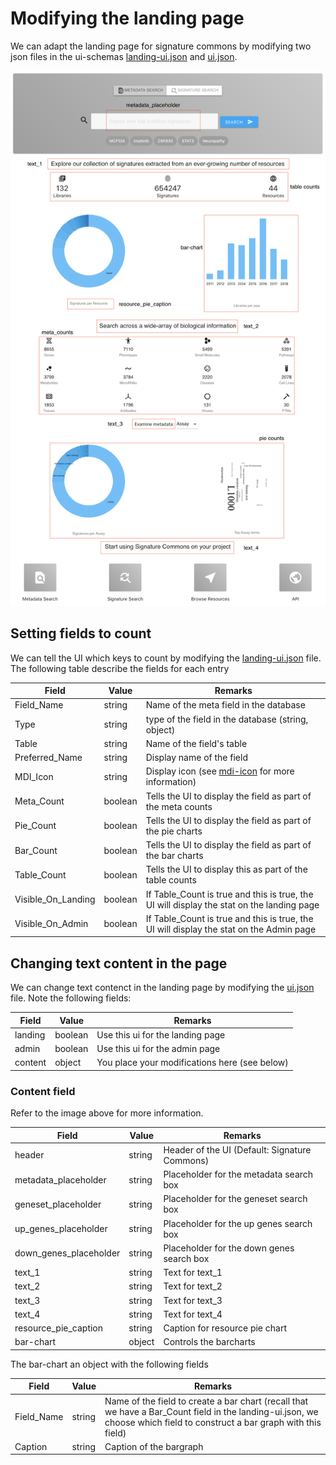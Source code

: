 # Modifying the landing page

We can adapt the landing page for signature commons by modifying two json files in the ui-schemas [landing-ui.json](../../ui-schemas/dashboard/landing_ui.json) and [ui.json](../../ui-schemas/dashboard/ui.json).

![alt text](../../static/sigcom-landing.png)

## Setting fields to count
We can tell the UI which keys to count by modifying the [landing-ui.json](../../ui-schemas/dashboard/landing_ui.json) file. The following table describe the fields for each entry

| Field         | Value           | Remarks |
| ------------- |---------------| ----------|
| Field_Name     | string          | Name of the meta field in the database|
| Type           | string          | type of the field in the database (string, object)|
| Table | string | Name of the field's table |
| Preferred_Name | string          |Display name of the field|
| MDI_Icon | string | Display icon (see [mdi-icon](https://materialdesignicons.com/) for more information) |
| Meta_Count | boolean | Tells the UI to display the field as part of the meta counts |
| Pie_Count | boolean | Tells the UI to display the field as part of the pie charts |
| Bar_Count | boolean | Tells the UI to display the field as part of the bar charts |
| Table_Count | boolean | Tells the UI to display this as part of the table counts |
| Visible_On_Landing | boolean | If Table_Count is true and this is true, the UI will display the stat on the landing page|
| Visible_On_Admin | boolean | If Table_Count is true and this is true, the UI will display the stat on the Admin page|

## Changing text content in the page

We can change text contenct in the landing page by modifying the [ui.json](../../ui-schemas/dashboard/ui.json) file. Note the following fields:

| Field         | Value           | Remarks |
| ------------- |---------------| ----------|
| landing | boolean | Use this ui for the landing page|
| admin | boolean | Use this ui for the admin page|
| content | object | You place your modifications here (see below) |

### Content field
Refer to the image above for more information.

| Field         | Value           | Remarks |
| ------------- |---------------| ----------|
| header | string | Header of the UI (Default: Signature Commons) |
| metadata_placeholder | string | Placeholder for the metadata search box |
| geneset_placeholder | string | Placeholder for the geneset search box |
| up_genes_placeholder | string | Placeholder for the up genes search box |
| down_genes_placeholder | string | Placeholder for the down genes search box |
| text_1 | string | Text for text_1 |
| text_2 | string | Text for text_2 |
| text_3 | string | Text for text_3 |
| text_4 | string | Text for text_4 |
| resource_pie_caption | string | Caption for resource pie chart |
| bar-chart | object | Controls the barcharts |

The bar-chart an object with the following fields

| Field         | Value           | Remarks |
| ------------- |---------------| ----------|
| Field_Name | string | Name of the field to create a bar chart (recall that we have a Bar_Count field in the landing-ui.json, we choose which field to construct a bar graph with this field)|
| Caption | string | Caption of the bargraph |
